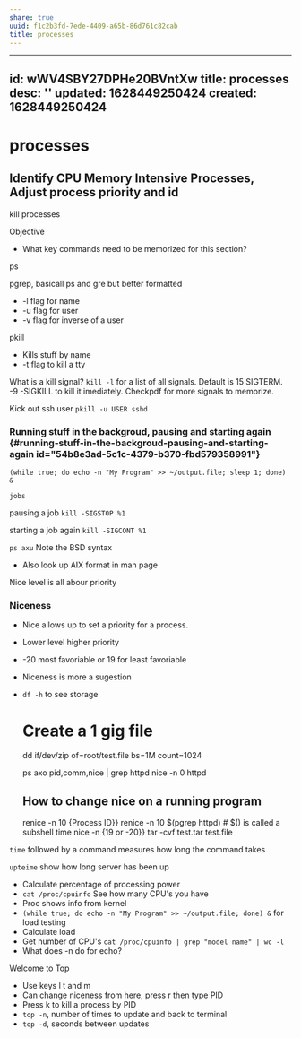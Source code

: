 ```yaml
---
share: true
uuid: f1c2b3fd-7ede-4409-a65b-86d761c82cab
title: processes
---
```

---
id: wWV4SBY27DPHe20BVntXw
title: processes
desc: ''
updated: 1628449250424
created: 1628449250424
---
# processes
Identify CPU Memory Intensive Processes, Adjust process priority and id
-----------------------------------------------------------------------

kill processes

Objective

*   What key commands need to be memorized for this section?

ps

pgrep, basicall ps and gre but better formatted

*   \-l flag for name
*   \-u flag for user
*   \-v flag for inverse of a user

pkill

*   Kills stuff by name
*   \-t flag to kill a tty

What is a kill signal? `kill -l` for a list of all signals. Default is 15 SIGTERM. -9 -SIGKILL to kill it imediately. Checkpdf for more signals to memorize.

Kick out ssh user `pkill -u USER sshd`

### Running stuff in the backgroud, pausing and starting again {#running-stuff-in-the-backgroud-pausing-and-starting-again id="54b8e3ad-5c1c-4379-b370-fbd579358991"}

    (while true; do echo -n "My Program" >> ~/output.file; sleep 1; done) &
    

`jobs`

pausing a job `kill -SIGSTOP %1`

starting a job again `kill -SIGCONT %1`

`ps axu` Note the BSD syntax

*   Also look up AIX format in man page

Nice level is all abour priority

### Niceness

*   Nice allows up to set a priority for a process.
*   Lower level higher priority
*   \-20 most favoriable or 19 for least favoriable
*   Niceness is more a sugestion
*   `df -h` to see storage

    # Create a 1 gig file
    dd if/dev/zip of=root/test.file bs=1M count=1024
    
    ps axo pid,comm,nice | grep httpd
    nice -n 0 httpd
    
    ## How to change nice on a running program
    renice -n 10 {Process ID}}
    renice -n 10 $(pgrep httpd) # $() is called a subshell
    time nice -n {19 or -20}} tar -cvf test.tar test.file
    

`time` followed by a command measures how long the command takes

`upteime` show how long server has been up

*   Calculate percentage of processing power
*   `cat /proc/cpuinfo` See how many CPU's you have
*   Proc shows info from kernel
*   `(while true; do echo -n "My Program" >> ~/output.file; done) &` for load testing
*   Calculate load
*   Get number of CPU's `cat /proc/cpuinfo | grep "model name" | wc -l`
*   What does -n do for echo?

Welcome to Top

*   Use keys l t and m
*   Can change niceness from here, press r then type PID
*   Press k to kill a process by PID
*   `top -n`, number of times to update and back to terminal
*   `top -d`, seconds between updates
